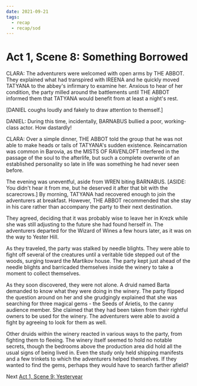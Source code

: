 ```yaml
---
date: 2021-09-21
tags:
  - recap
  - recap/sod
---
```

# Act 1, Scene 8: Something Borrowed

CLARA: The adventurers were welcomed with open arms by THE ABBOT. They explained what had transpired with IREENA and he quickly moved TATYANA to the abbey's infirmary to examine her. Anxious to hear of her condition, the party milled around the battlements until THE ABBOT informed them that TATYANA would benefit from at least a night's rest.

[DANIEL coughs loudly and fakely to draw attention to themself.]

DANIEL: During this time, incidentally, BARNABUS bullied a poor, working-class actor. How dastardly!

CLARA: Over a simple dinner, THE ABBOT told the group that he was not able to make heads or tails of TATYANA's sudden existence. Reincarnation was common in Barovia, as the MISTS OF RAVENLOFT interfered in the passage of the soul to the afterlife, but such a complete overwrite of an established personality so late in life was something he had never seen before.

The evening was uneventful, aside from WREN biting BARNABUS. [ASIDE: You didn't hear it from me, but he deserved it after that bit with the scarecrows.] By morning, TATYANA had recovered enough to join the adventurers at breakfast. However, THE ABBOT recommended that she stay in his care rather than accompany the party to their next destination.

They agreed, deciding that it was probably wise to leave her in Krezk while she was still adjusting to the future she had found herself in. The adventurers departed for the Wizard of Wines a few hours later, as it was on the way to Yester Hill.

As they traveled, the party was stalked by needle blights. They were able to fight off several of the creatures until a veritable tide stepped out of the woods, surging toward the Martikov house. The party kept just ahead of the needle blights and barricaded themselves inside the winery to take a moment to collect themselves.

As they soon discovered, they were not alone. A druid named Barta demanded to know what they were doing in the winery. The party flipped the question around on her and she grudgingly explained that she was searching for three magical gems - the Seeds of Arietis, to the canny audience member. She claimed that they had been taken from their rightful owners to be used for the winery. The adventurers were able to avoid a fight by agreeing to look for them as well.

Other druids within the winery reacted in various ways to the party, from fighting them to fleeing. The winery itself seemed to hold no notable secrets, though the bedrooms above the production area did hold all the usual signs of being lived in. Even the study only held shipping manifests and a few trinkets to which the adventurers helped themselves. If they wanted to find the gems, perhaps they would have to search farther afield?

Next
[Act 1, Scene 9: Yesteryear](Act%201,%20Scene%2009%20Yesteryear.md)